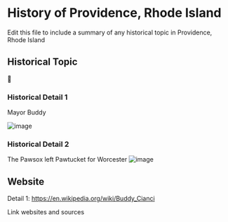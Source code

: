 # History of Providence, Rhode Island

Edit this file to include a summary of any historical topic in Providence, Rhode Island

## Historical Topic
🚌
### Historical Detail 1
Mayor Buddy

![image](https://user-images.githubusercontent.com/62656954/236925304-6080fcd6-459a-443b-9f33-6f6da40060b6.png)

### Historical Detail 2
The Pawsox left Pawtucket for Worcester
![image](https://user-images.githubusercontent.com/62656954/236925521-e95e1dfd-bb97-4e5f-970e-1421a21f0009.png)


## Website

Detail 1: https://en.wikipedia.org/wiki/Buddy_Cianci

Link websites and sources
